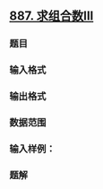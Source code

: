 ## [887. 求组合数III](https://www.acwing.com/problem/content/889/)

### 题目

### 输入格式

### 输出格式

### 数据范围

### 输入样例：



### 题解
